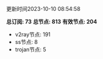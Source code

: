 更新时间2023-10-10 08:54:58

**总订阅: 73**
**总节点: 813**
**有效节点: 204**
- v2ray节点: 191
- ss节点: 8
- trojan节点: 5
